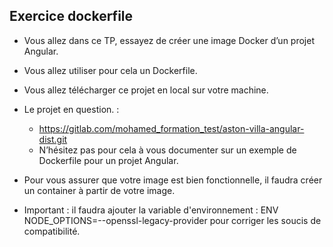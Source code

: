 ## Exercice dockerfile

- Vous allez dans ce TP, essayez de créer une image Docker d’un projet Angular.
- Vous allez utiliser pour cela un Dockerfile.
- Vous allez télécharger ce projet en local sur votre machine.
- Le projet en question. :
  - https://gitlab.com/mohamed_formation_test/aston-villa-angular-dist.git
  - N’hésitez pas pour cela à vous documenter sur un exemple de Dockerfile pour un projet Angular.
- Pour vous assurer que votre image est bien fonctionnelle, il faudra créer un container à partir de votre image.

- Important : il faudra ajouter la variable d'environnement : ENV NODE_OPTIONS=--openssl-legacy-provider pour corriger les soucis de compatibilité.
